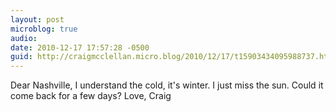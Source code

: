 ```yaml
---
layout: post
microblog: true
audio: 
date: 2010-12-17 17:57:28 -0500
guid: http://craigmcclellan.micro.blog/2010/12/17/t15903434095988737.html
---
```

Dear Nashville,
I understand the cold, it's winter.  I just miss the sun.  Could it come back for a few days?
Love, Craig
